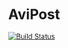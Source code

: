 # AviPost

[![Build Status](https://travis-ci.org/sunForest/AviPost.svg?branch=master)](https://travis-ci.org/sunForest/AviPost)

